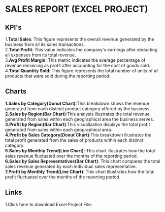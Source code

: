 # SALES REPORT (EXCEL PROJECT)

## KPI's
1.**Total Sales**: This figure represents the overall revenue generated by the business from all its sales transactions.  
2.**Total Profit**: This value indicates the company's earnings after deducting all expenses from its total revenue.  
3.**Avg Profit Margin**: This metric indicates the average percentage of revenue remaining as profit after accounting for the cost of goods sold.  
4.**Total Quantity Sold**: This figure represents the total number of units of all products that were sold during the reporting period.  
## Charts 
**1.Sales by Category(Donut Chart)**:This breakdown shows the revenue generated from each distinct product category offered by the business.   
**2.Sales by Region(Bar Chart)**:This analysis illustrates the total revenue generated from sales within each geographical area the business serves.  
**3.Profit by Region(Bar Chart)**:This visualization displays the total profit generated from sales within each geographical area.  
**4.Profit by Sales Category(Donut Chart)**:This breakdown illustrates the total profit generated from the sales of products within each distinct category.  
**5.Sales by Monthly Trend(Line Chart)**: This chart illustrates how the total sales revenue fluctuated over the months of the reporting period.  
**6.Sales by Sales Representatives(Bar Chart)**: This chart compares the total sales revenue generated by each individual sales representative.  
**7.Profit by Monthly Trend(Line Chart)**: This chart illustrates how the total profit fluctuated over the months of the reporting period.  
## Links
1.Click here to download Excel Project File:

